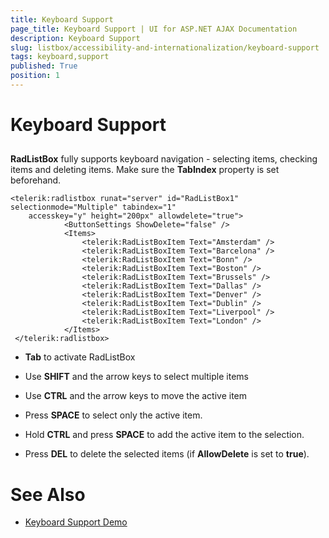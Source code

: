 ```yaml
---
title: Keyboard Support
page_title: Keyboard Support | UI for ASP.NET AJAX Documentation
description: Keyboard Support
slug: listbox/accessibility-and-internationalization/keyboard-support
tags: keyboard,support
published: True
position: 1
---
```


# Keyboard Support

## 

**RadListBox** fully supports keyboard navigation - selecting items, checking items and deleting items. Make sure the **TabIndex** property is set beforehand.

````ASPNET
<telerik:radlistbox runat="server" id="RadListBox1" selectionmode="Multiple" tabindex="1"
	accesskey="y" height="200px" allowdelete="true">
			<ButtonSettings ShowDelete="false" />
			<Items>
				<telerik:RadListBoxItem Text="Amsterdam" />
				<telerik:RadListBoxItem Text="Barcelona" />
				<telerik:RadListBoxItem Text="Bonn" />
				<telerik:RadListBoxItem Text="Boston" />
				<telerik:RadListBoxItem Text="Brussels" />
				<telerik:RadListBoxItem Text="Dallas" />
				<telerik:RadListBoxItem Text="Denver" />
				<telerik:RadListBoxItem Text="Dublin" />
				<telerik:RadListBoxItem Text="Liverpool" />
				<telerik:RadListBoxItem Text="London" />
			</Items>
 </telerik:radlistbox>
````

* **Tab** to activate RadListBox

* Use **SHIFT** and the arrow keys to select multiple items

* Use **CTRL** and the arrow keys to move the active item

* Press **SPACE** to select only the active item.

* Hold **CTRL** and press **SPACE** to add the active item to the selection.

* Press **DEL** to delete the selected items (if **AllowDelete** is set to **true**).


# See Also

 * [Keyboard Support Demo](http://demos.telerik.com/aspnet-ajax/listbox/examples/functionality/keyboardsupport/defaultcs.aspx)
